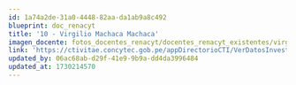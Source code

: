 ```yaml
---
id: 1a74a2de-31a0-4448-82aa-da1ab9a8c492
blueprint: doc_renacyt
title: '10 - Virgilio Machaca Machaca'
imagen_docente: fotos_docentes_renacyt/docentes_renacyt_existentes/virgilio_machaca_machaca.png
link: 'https://ctivitae.concytec.gob.pe/appDirectorioCTI/VerDatosInvestigador.do?id_investigador=12495'
updated_by: 06ac68ab-d29f-41e9-9b9a-dd4da3996484
updated_at: 1730214570
---
```

